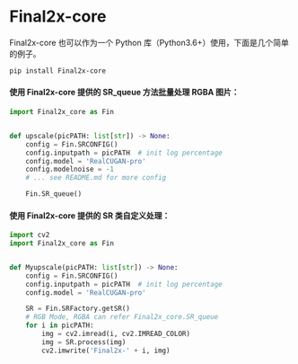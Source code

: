 # Final2x-core
Final2x-core 也可以作为一个 Python 库（Python3.6+）使用，下面是几个简单的例子。

```bash
pip install Final2x-core
```

#### 使用 Final2x-core 提供的 SR_queue 方法批量处理 RGBA 图片：
```python
import Final2x_core as Fin


def upscale(picPATH: list[str]) -> None:
    config = Fin.SRCONFIG()
    config.inputpath = picPATH  # init log percentage
    config.model = 'RealCUGAN-pro'
    config.modelnoise = -1
    # ... see README.md for more config

    Fin.SR_queue()
```

#### 使用 Final2x-core 提供的 SR 类自定义处理：
```python
import cv2
import Final2x_core as Fin


def Myupscale(picPATH: list[str]) -> None:
    config = Fin.SRCONFIG()
    config.inputpath = picPATH  # init log percentage
    config.model = 'RealCUGAN-pro'

    SR = Fin.SRFactory.getSR()
    # RGB Mode, RGBA can refer Final2x_core.SR_queue
    for i in picPATH:
        img = cv2.imread(i, cv2.IMREAD_COLOR)
        img = SR.process(img)
        cv2.imwrite('Final2x-' + i, img)
```
